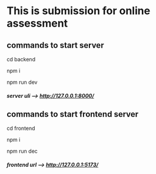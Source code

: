 # This is submission for online assessment

## commands to start server 
cd backend

npm i

npm run dev

##### server uli --> http://127.0.0.1:8000/

## commands to start frontend server
cd frontend

npm i

npm run dec

##### frontend url --> http://127.0.0.1:5173/
